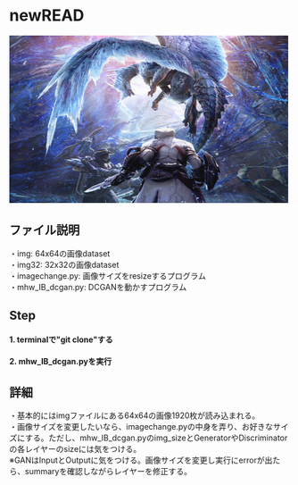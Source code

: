 # newREAD
<img src="sample_img1.jpg" alt="attach:cat" title="新種のモンスターを作るぞ！！" width="500" height="300">  

## ファイル説明  
・img: 64x64の画像dataset  
・img32: 32x32の画像dataset  
・imagechange.py: 画像サイズをresizeするプログラム  
・mhw_IB_dcgan.py: DCGANを動かすプログラム  
## Step  
#### 1. terminalで"git clone"する  
#### 2. mhw_IB_dcgan.pyを実行  

## 詳細  
・基本的にはimgファイルにある64x64の画像1920枚が読み込まれる。  
・画像サイズを変更したいなら、imagechange.pyの中身を弄り、お好きなサイズにする。ただし、mhw_IB_dcgan.pyのimg_sizeとGeneratorやDiscriminatorの各レイヤーのsizeには気をつける。  
※GANはInputとOutputに気をつける。画像サイズを変更し実行にerrorが出たら、summaryを確認しながらレイヤーを修正する。